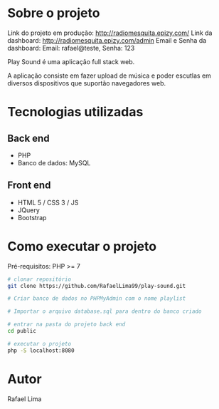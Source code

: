 # Sobre o projeto

Link do projeto em produção: http://radiomesquita.epizy.com/
Link da dashboard: http://radiomesquita.epizy.com/admin
Email e Senha da dashboard: Email: rafael@teste, Senha: 123
              

Play Sound é uma aplicação full stack web.

A aplicação consiste em fazer upload de música e poder escutlas em diversos dispositivos que suportão navegadores web.

# Tecnologias utilizadas
## Back end
- PHP
- Banco de dados: MySQL
## Front end
- HTML 5 / CSS 3 / JS 
- JQuery
- Bootstrap
# Como executar o projeto
Pré-requisitos: PHP >= 7

```bash
# clonar repositório
git clone https://github.com/RafaelLima99/play-sound.git

# Criar banco de dados no PHPMyAdmin com o nome playlist

# Importar o arquivo database.sql para dentro do banco criado

# entrar na pasta do projeto back end
cd public

# executar o projeto
php -S localhost:8080
```
# Autor
Rafael Lima


